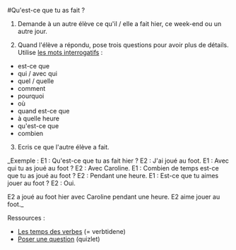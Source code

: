 #Qu'est-ce que tu as fait ?

1. Demande à un autre élève ce qu'il / elle a fait hier, ce week-end ou un autre jour.

2. Quand l'élève a répondu, pose trois questions pour avoir plus de détails. Utilise [les mots interrogatifs](https://quizlet.com/_4oejkf) :
- est-ce que
- qui / avec qui
- quel / quelle
- comment
- pourquoi
- où
- quand est-ce que
- à quelle heure
- qu'est-ce que
- combien

3. Ecris ce que l'autre élève a fait.


_Exemple :
E1 : Qu'est-ce que tu as fait hier ?
E2 : J'ai joué au foot.
E1 : Avec qui tu as joué au foot ?
E2 : Avec Caroline.
E1 : Combien de temps est-ce que tu as joué au foot ?
E2 : Pendant une heure.
E1 : Est-ce que tu aimes jouer au foot ?
E2 : Oui.

E2 a joué au foot hier avec Caroline pendant une heure. E2 aime jouer au foot._


Ressources :
- [Les temps des verbes](https://malemuk.github.io/Laer-Fransk/grammaire/conjugaison/temps.html) (= verbtidene)
- [Poser une question](https://quizlet.com/_4oejkf) (quizlet)
